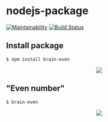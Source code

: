 # nodejs-package

[![Maintainability](https://api.codeclimate.com/v1/badges/d546c7faf7eaaf027096/maintainability)](https://codeclimate.com/github/ivan-vdovin/frontend-project-lvl1/maintainability)
[![Build Status](https://travis-ci.com/ivan-vdovin/frontend-project-lvl1.svg?branch=master)](https://travis-ci.com/ivan-vdovin/frontend-project-lvl1)

## Install package

```$ npm install brain-even```

<p align="center"> <img width=auto height=auto src="gif/install.gif"> </p>

## "Even number"

```$ brain-even```

<p align="center"> <img width=auto height=auto src="gif/even.gif"> </p>